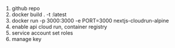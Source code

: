 1. github repo
2. docker build . -t <name>:latest
3. docker run -p 3000:3000 -e PORT=3000  nextjs-cloudrun-alpine
4. enable api cloud run, container registry
5. service account set roles
6. manage key